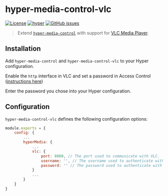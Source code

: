 # hyper-media-control-vlc

[![License](https://img.shields.io/github/license/OrionNebula/hyper-media-control-vlc.svg)](LICENSE)
[![hyper](https://img.shields.io/badge/Hyper-v2.0.0-brightgreen.svg)](https://github.com/zeit/hyper/releases/tag/2.0.0)
[![GitHub issues](https://img.shields.io/github/issues/OrionNebula/hyper-media-control-vlc.svg)](https://github.com/OrionNebula/hyper-media-control-vlc/issues)

> Extend [`hyper-media-control`](https://github.com/OrionNebula/hyper-media-control) with support for [VLC Media Player](https://www.videolan.org/vlc/index.html).

## Installation

Add `hyper-media-control` and `hyper-media-control-vlc` to your Hyper configuration.

Enable the `http` interface in VLC and set a password in Access Control ([instructions here](https://wiki.videolan.org/Documentation:Modules/http_intf/#How_to_use))

Enter the password you chose into your Hyper configuration.

## Configuration

`hyper-media-control-vlc` defines the following configuration options:

```js
module.exports = {
    config: {
        ...
        hyperMedia: {
            ...
            vlc: {
                port: 8080, // The port used to communicate with VLC.
                username: '', // The username used to authenticate with VLC. For most users, this will be blank.
                password: '' // The password used to authenticate with VLC.
            }
            ...
        }
    }
}
```